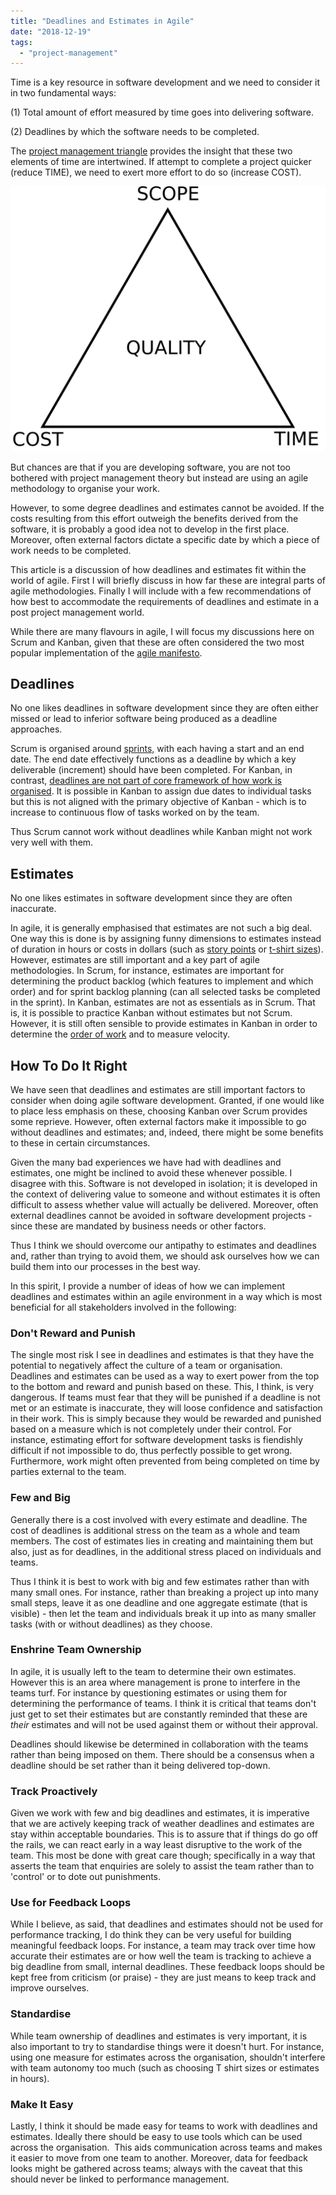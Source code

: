 ```yaml
---
title: "Deadlines and Estimates in Agile"
date: "2018-12-19"
tags: 
  - "project-management"
---
```


Time is a key resource in software development and we need to consider it in two fundamental ways:

(1) Total amount of effort measured by time goes into delivering software.

(2) Deadlines by which the software needs to be completed.

The [project management triangle](https://en.wikipedia.org/wiki/Project_management_triangle) provides the insight that these two elements of time are intertwined. If attempt to complete a project quicker (reduce TIME), we need to exert more effort to do so (increase COST).

![Project-triangle-en](images/Project-triangle-en.png)

But chances are that if you are developing software, you are not too bothered with project management theory but instead are using an agile methodology to organise your work.

However, to some degree deadlines and estimates cannot be avoided. If the costs resulting from this effort outweigh the benefits derived from the software, it is probably a good idea not to develop in the first place. Moreover, often external factors dictate a specific date by which a piece of work needs to be completed.

This article is a discussion of how deadlines and estimates fit within the world of agile. First I will briefly discuss in how far these are integral parts of agile methodologies. Finally I will include with a few recommendations of how best to accommodate the requirements of deadlines and estimate in a post project management world.

While there are many flavours in agile, I will focus my discussions here on Scrum and Kanban, given that these are often considered the two most popular implementation of the [agile manifesto](https://agilemanifesto.org/).

## Deadlines

No one likes deadlines in software development since they are often either missed or lead to inferior software being produced as a deadline approaches.

Scrum is organised around [sprints,](https://www.scrum.org/resources/what-is-a-sprint-in-scrum) with each having a start and an end date. The end date effectively functions as a deadline by which a key deliverable (increment) should have been completed. For Kanban, in contrast, [deadlines are not part of core framework of how work is organised](https://www.digite.com/blog/due-dates-in-kanban-systems/). It is possible in Kanban to assign due dates to individual tasks but this is not aligned with the primary objective of Kanban - which is to increase to continuous flow of tasks worked on by the team.

Thus Scrum cannot work without deadlines while Kanban might not work very well with them.

## Estimates

No one likes estimates in software development since they are often inaccurate.

In agile, it is generally emphasised that estimates are not such a big deal. One way this is done is by assigning funny dimensions to estimates instead of duration in hours or costs in dollars (such as [story points](https://rubygarage.org/blog/3-reasons-to-estimate-with-story-points) or [t-shirt sizes](https://medium.com/radius-engineering/project-estimation-through-t-shirt-size-ea496c631428)). However, estimates are still important and a key part of agile methodologies. In Scrum, for instance, estimates are important for determining the product backlog (which features to implement and which order) and for sprint backlog planning (can all selected tasks be completed in the sprint). In Kanban, estimates are not as essentials as in Scrum. That is, it is possible to practice Kanban without estimates but not Scrum. However, it is still often sensible to provide estimates in Kanban in order to determine the [order of work](https://dzone.com/articles/is-there-any-value-in-estimating-if-youre-using-ka) and to measure velocity.

## How To Do It Right

We have seen that deadlines and estimates are still important factors to consider when doing agile software development. Granted, if one would like to place less emphasis on these, choosing Kanban over Scrum provides some reprieve. However, often external factors make it impossible to go without deadlines and estimates; and, indeed, there might be some benefits to these in certain circumstances.

Given the many bad experiences we have had with deadlines and estimates, one might be inclined to avoid these whenever possible. I disagree with this. Software is not developed in isolation; it is developed in the context of delivering value to someone and without estimates it is often difficult to assess whether value will actually be delivered. Moreover, often external deadlines cannot be avoided in software development projects - since these are mandated by business needs or other factors.

Thus I think we should overcome our antipathy to estimates and deadlines and, rather than trying to avoid them, we should ask ourselves how we can build them into our processes in the best way.

In this spirit, I provide a number of ideas of how we can implement deadlines and estimates within an agile environment in a way which is most beneficial for all stakeholders involved in the following:

### Don't Reward and Punish

The single most risk I see in deadlines and estimates is that they have the potential to negatively affect the culture of a team or organisation. Deadlines and estimates can be used as a way to exert power from the top to the bottom and reward and punish based on these. This, I think, is very dangerous. If teams must fear that they will be punished if a deadline is not met or an estimate is inaccurate, they will loose confidence and satisfaction in their work. This is simply because they would be rewarded and punished based on a measure which is not completely under their control. For instance, estimating effort for software development tasks is fiendishly difficult if not impossible to do, thus perfectly possible to get wrong. Furthermore, work might often prevented from being completed on time by parties external to the team.

### Few and Big

Generally there is a cost involved with every estimate and deadline. The cost of deadlines is additional stress on the team as a whole and team members. The cost of estimates lies in creating and maintaining them but also, just as for deadlines, in the additional stress placed on individuals and teams.

Thus I think it is best to work with big and few estimates rather than with many small ones. For instance, rather than breaking a project up into many small steps, leave it as one deadline and one aggregate estimate (that is visible) - then let the team and individuals break it up into as many smaller tasks (with or without deadlines) as they choose.

### Enshrine Team Ownership

In agile, it is usually left to the team to determine their own estimates. However this is an area where management is prone to interfere in the teams turf. For instance by questioning estimates or using them for determining the performance of teams. I think it is critical that teams don't just get to set their estimates but are constantly reminded that these are _their_ estimates and will not be used against them or without their approval.

Deadlines should likewise be determined in collaboration with the teams rather than being imposed on them. There should be a consensus when a deadline should be set rather than it being delivered top-down.

### Track Proactively

Given we work with few and big deadlines and estimates, it is imperative that we are actively keeping track of weather deadlines and estimates are stay within acceptable boundaries. This is to assure that if things do go off the rails, we can react early in a way least disruptive to the work of the team. This most be done with great care though; specifically in a way that asserts the team that enquiries are solely to assist the team rather than to 'control' or to dote out punishments.

### Use for Feedback Loops

While I believe, as said, that deadlines and estimates should not be used for performance tracking, I do think they can be very useful for building meaningful feedback loops. For instance, a team may track over time how accurate their estimates are or how well the team is tracking to achieve a big deadline from small, internal deadlines. These feedback loops should be kept free from criticism (or praise) - they are just means to keep track and improve ourselves.

### Standardise

While team ownership of deadlines and estimates is very important, it is also important to try to standardise things were it doesn't hurt. For instance, using one measure for estimates across the organisation, shouldn't interfere with team autonomy too much (such as choosing T shirt sizes or estimates in hours).

### Make It Easy

Lastly, I think it should be made easy for teams to work with deadlines and estimates. Ideally there should be easy to use tools which can be used across the organisation.  This aids communication across teams and makes it easier to move from one team to another. Moreover, data for feedback looks might be gathered across teams; always with the caveat that this should never be linked to performance management.

